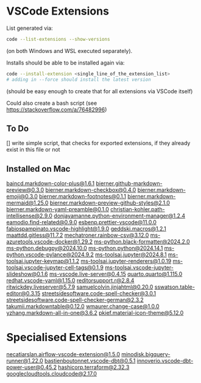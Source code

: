 # VSCode Extensions

List generated via:
```bash
code --list-extensions --show-versions
```
(on both Windows and WSL executed separately).

Installs should be able to be installed again via:
```bash
code --install-extension <single_line_of_the_extension_list>
# adding in --force should install the latest version
```
(should be easy enough to create that for all extensions via VSCode itself)

Could also create a bash script (see https://stackoverflow.com/a/76482996)

## To Do

[] write simple script, that checks for exported extensions, if they already exist in this file or not

## Installed on Mac

baincd.markdown-color-plus@1.6.1
bierner.github-markdown-preview@0.3.0
bierner.markdown-checkbox@0.4.0
bierner.markdown-emoji@0.3.0
bierner.markdown-footnotes@0.1.1
bierner.markdown-mermaid@1.25.0
bierner.markdown-preview-github-styles@2.1.0
bierner.markdown-yaml-preamble@0.1.0
christian-kohler.path-intellisense@2.9.0
donjayamanne.python-environment-manager@1.2.4
eamodio.find-related@0.9.0
esbenp.prettier-vscode@11.0.0
fabiospampinato.vscode-highlight@1.9.0
geddski.macros@1.2.1
maattdd.gitless@11.7.2
mechatroner.rainbow-csv@3.12.0
ms-azuretools.vscode-docker@1.29.2
ms-python.black-formatter@2024.2.0
ms-python.debugpy@2024.10.0
ms-python.python@2024.14.1
ms-python.vscode-pylance@2024.9.2
ms-toolsai.jupyter@2024.8.1
ms-toolsai.jupyter-keymap@1.1.2
ms-toolsai.jupyter-renderers@1.0.19
ms-toolsai.vscode-jupyter-cell-tags@0.1.9
ms-toolsai.vscode-jupyter-slideshow@0.1.6
ms-vscode.live-server@0.4.15
quarto.quarto@1.115.0
redhat.vscode-yaml@1.15.0
reditorsupport.r@2.8.4
ritwickdey.liveserver@5.7.9
samuelcolvin.jinjahtml@0.20.0
sswatson.table-editor@0.3.15
streetsidesoftware.code-spell-checker@3.0.1
streetsidesoftware.code-spell-checker-german@2.3.2
takumii.markdowntable@0.12.0
wmaurer.change-case@1.0.0
yzhang.markdown-all-in-one@3.6.2
pkief.material-icon-theme@5.12.0

# Specialised Extensions

necatiarslan.airflow-vscode-extension@1.5.0
minodisk.bigquery-runner@1.22.0
bastienboutonnet.vscode-dbt@0.5.1
innoverio.vscode-dbt-power-user@0.45.2
hashicorp.terraform@2.32.3
googlecloudtools.cloudcode@2.17.0

